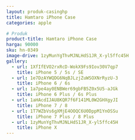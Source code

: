```yaml
---
layout: produk-casinghp
title: Hamtaro iPhone Case
categories: apple

# Produk
product-title: Hamtaro iPhone Case
harga: 90000
sku: hn-0349
image-drive: 1zyMunYgThvMJNLHdS1JR_X-yl5ffc45H
gallery:
  - url: 1XfIfEVO2rxRcD-WokX9Fs9Iov30V7qp7
    title: iPhone 5 / 5s / SE
  - url: 1e7DzAYWQDG6NqBJLzjZuWSOXNrRyzU-3
    title: iPhone 6 / 6s
  - url: 1a7pe4ay0ENBWer69gbFB5Z0x5U5-aJGk
    title: iPhone 6 Plus / 6s Plus
  - url: 1aHAcdIJAU8KQR7f6F141ML0W2GHXgyJI
    title: iPhone 7 / 8
  - url: 1T7WZbVs6gXMjE4OOQC6U0DppM1YnOSSu
    title: iPhone 7 Plus / 8 Plus
  - url: 1zyMunYgThvMJNLHdS1JR_X-yl5ffc45H
    title: iPhone X
---
```

